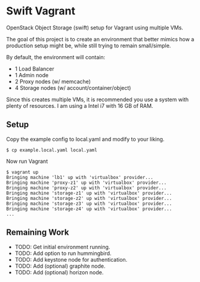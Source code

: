 Swift Vagrant
=============

OpenStack Object Storage (swift) setup for Vagrant using multiple VMs.

The goal of this project is to create an environment that better mimics how a production setup might be, while still trying to remain small/simple.

By default, the environment will contain:

* 1 Load Balancer
* 1 Admin node
* 2 Proxy nodes (w/ memcache)
* 4 Storage nodes (w/ account/container/object)

Since this creates multiple VMs, it is recommended you use a system with plenty of resources.   I am using a Intel i7 with 16 GB of RAM.

Setup
-----

Copy the example config to local.yaml and modify to your liking.

```shell
$ cp example.local.yaml local.yaml
```

Now run Vagrant
```shell
$ vagrant up
Bringing machine 'lb1' up with 'virtualbox' provider...
Bringing machine 'proxy-z1' up with 'virtualbox' provider...
Bringing machine 'proxy-z2' up with 'virtualbox' provider...
Bringing machine 'storage-z1' up with 'virtualbox' provider...
Bringing machine 'storage-z2' up with 'virtualbox' provider...
Bringing machine 'storage-z3' up with 'virtualbox' provider...
Bringing machine 'storage-z4' up with 'virtualbox' provider...
...
```

Remaining Work
--------------

* TODO: Get initial environment running.
* TODO: Add option to run hummingbird.
* TODO: Add keystone node for authentication.
* TODO: Add (optional) graphite node.
* TODO: Add (optional) horizon node.
